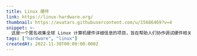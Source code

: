 ```yaml
---
title: Linux 硬件
link: https://linux-hardware.org/
thumbnail: https://avatars.githubusercontent.com/u/15686469?v=4
snippet: >-
  这是一个匿名收集全球 Linux 计算机硬件详细信息的项目，旨在帮助人们协作调试硬件相关问题、检查 Linux 兼容性并查找驱动程序。
tags: ["hardware", "linux"]
createdAt: 2022-11-30T00:00:00.000Z
---
```

